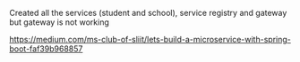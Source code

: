 Created all the services (student and school), service registry and gateway but gateway is not working


https://medium.com/ms-club-of-sliit/lets-build-a-microservice-with-spring-boot-faf39b968857
